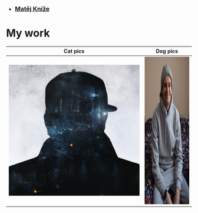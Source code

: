 - ### [Matěj Kníže](https://matej-knize.github.io/english-for-designers/03-content-first/)
   
# My work



| Cat pics               | Dog pics               |
| ---------------------- | ---------------------- |
| ![cat](images/fearful_man.png) | <img src="images/smiling_me.JPG" width="300" height="400" alt="me sitting smilingly in a hoodie set" > |
